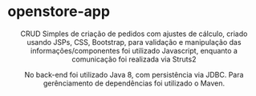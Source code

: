 # openstore-app


<p align="center">CRUD Simples de criação de pedidos com ajustes de cálculo, criado usando JSPs, CSS, Bootstrap, para validação e manipulação das informações/componentes foi utilizado Javascript, enquanto a comunicação foi realizada via Struts2</p>
<p align="center">No back-end foi utilizado Java 8, com persistência via JDBC. Para gerênciamento de dependências foi utilizado o Maven.</p>

